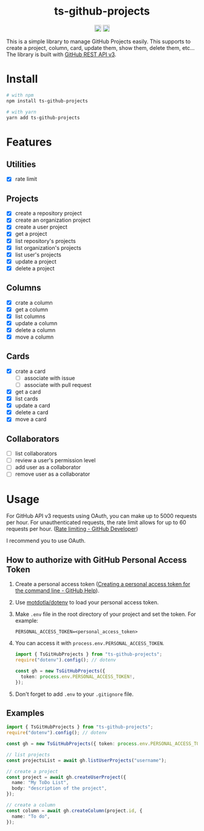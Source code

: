 <h1 align="center">ts-github-projects</h1>
<p align="center">
<a href="https://badge.fury.io/js/ts-github-projects"><img src="https://badge.fury.io/js/ts-github-projects.svg" alt="npm version" height="18"></a>
<a href="https://github.com/9sako6/ts-github-projects/actions?query=workflow%3ACI"><img src="https://github.com/9sako6/ts-github-projects/workflows/CI/badge.svg" alt="CI" height="18"></a>
</p>

This is a simple library to manage GitHub Projects easily.
This supports to create a project, column, card, update them, show them, delete them, etc...
The library is built with [GitHub REST API v3](https://developer.github.com/v3/projects/).

# Install

```bash
# with npm
npm install ts-github-projects

# with yarn
yarn add ts-github-projects
```

# Features

## Utilities

- [x] rate limit

## Projects

- [x] create a repository project
- [x] create an organization project
- [x] create a user project
- [x] get a project
- [x] list repository's projects
- [x] list organization's projects
- [x] list user's projects
- [x] update a project
- [x] delete a project

## Columns

- [x] crate a column
- [x] get a column
- [x] list columns
- [x] update a column
- [x] delete a column
- [x] move a column

## Cards

- [x] crate a card
  - [ ] associate with issue
  - [ ] associate with pull request
- [x] get a card
- [x] list cards
- [x] update a card
- [x] delete a card
- [x] move a card

## Collaborators

- [ ] list collaborators
- [ ] review a user's permission level
- [ ] add user as a collaborator
- [ ] remove user as a collaborator

# Usage

For GitHub API v3 requests using OAuth, you can make up to 5000 requests per hour. For unauthenticated requests, the rate limit allows for up to 60 requests per hour. ([Rate limiting - GitHub Developer](https://developer.github.com/v3/#rate-limiting))

I recommend you to use OAuth.

## How to authorize with GitHub Personal Access Token

1. Create a personal access token ([Creating a personal access token for the command line - GitHub Help](https://help.github.com/en/github/authenticating-to-github/creating-a-personal-access-token-for-the-command-line)).

1. Use [motdotla/dotenv](https://github.com/motdotla/dotenv) to load your personal access token.

1. Make `.env` file in the root directory of your project and set the token. For example:

   ```
   PERSONAL_ACCESS_TOKEN=<personal_access_token>
   ```

1. You can access it with `process.env.PERSONAL_ACCESS_TOKEN`.

   ```typescript
   import { TsGitHubProjects } from "ts-github-projects";
   require("dotenv").config(); // dotenv

   const gh = new TsGitHubProjects({
     token: process.env.PERSONAL_ACCESS_TOKEN!,
   });
   ```

1. Don't forget to add `.env` to your `.gitignore` file.

## Examples

```typescript
import { TsGitHubProjects } from "ts-github-projects";
require("dotenv").config(); // dotenv

const gh = new TsGitHubProjects({ token: process.env.PERSONAL_ACCESS_TOKEN! });

// list projects
const projectsList = await gh.listUserProjects("username");

// create a project
const project = await gh.createUserProject({
  name: "My ToDo List",
  body: "description of the project",
});

// create a column
const column = await gh.createColumn(project.id, {
  name: "To do",
});
```
